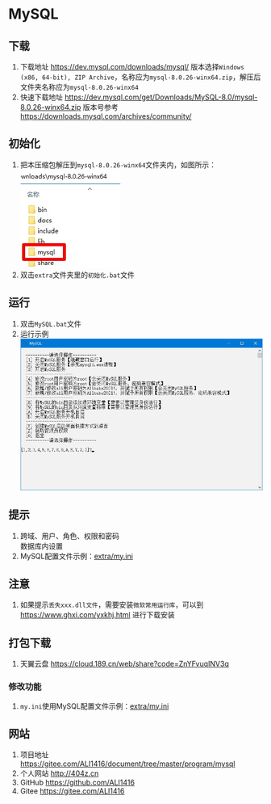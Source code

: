 # MySQL

## 下载

1. 下载地址 <https://dev.mysql.com/downloads/mysql/> 版本选择`Windows (x86, 64-bit), ZIP Archive`，名称应为`mysql-8.0.26-winx64.zip`，解压后文件夹名称应为`mysql-8.0.26-winx64`
2. 快速下载地址 <https://dev.mysql.com/get/Downloads/MySQL-8.0/mysql-8.0.26-winx64.zip> 版本号参考 <https://downloads.mysql.com/archives/community/>

## 初始化

1. 把本压缩包解压到`mysql-8.0.26-winx64`文件夹内，如图所示：  
![初始化示例](img/初始化示例.jpg)
2. 双击`extra`文件夹里的`初始化.bat`文件

## 运行

1. 双击`MySQL.bat`文件
2. 运行示例  
![运行示例](img/运行示例.jpg)

## 提示

1. 跨域、用户、角色、权限和密码  
   数据库内设置
2. MySQL配置文件示例：[extra/my.ini](extra/my.ini)

## 注意

1. 如果提示`丢失xxx.dll文件`，需要安装`微软常用运行库`，可以到 <https://www.ghxi.com/yxkhj.html> 进行下载安装

## 打包下载

1. 天翼云盘 <https://cloud.189.cn/web/share?code=ZnYFvuqINV3q>

### 修改功能

1. `my.ini`使用MySQL配置文件示例：[extra/my.ini](extra/my.ini)

## 网站

1. 项目地址 <https://gitee.com/ALI1416/document/tree/master/program/mysql>
2. 个人网站 <http://404z.cn>
3. GitHub <https://github.com/ALI1416>
4. Gitee <https://gitee.com/ALI1416>
